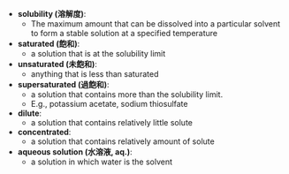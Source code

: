 - **solubility (溶解度)**:
	-  The maximum amount that can be dissolved into a particular solvent to form a stable solution at a specified temperature 
- **saturated (飽和)**:
	-  a solution that is at the solubility limit 
- **unsaturated (未飽和)**:
	-  anything that is less than saturated 
- **supersaturated (過飽和)**:
	- a solution that contains more than the solubility limit.
	- E.g., potassium acetate, sodium thiosulfate 
- **dilute**:
	- a solution that contains relatively little solute 
- **concentrated**: 
	- a solution that contains relatively amount of solute 
- **aqueous solution (水溶液, aq.)**:
	- a solution in which water is the solvent